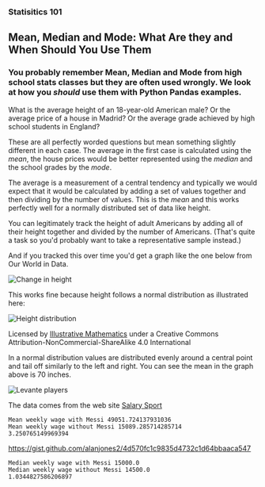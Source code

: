 ### Statisitics 101

## Mean, Median and Mode: What Are they and When Should You Use Them

### You probably remember Mean, Median and Mode from high school stats classes but they are often used wrongly. We look at how you _should_ use them with Python Pandas examples.

What is the average height of an 18-year-old American male? Or the average price of a house in Madrid? Or the average grade achieved by high school students in England?

These are all perfectly worded questions but mean something slightly different in each case. The average in the first case is calculated using the _mean_, the house prices would be better represented using the _median_ and the school grades by the _mode_.

The average is a measurement of a central tendency and typically we would expect that it would be calculated by adding a set of values  together and then dividing by the number of values. This is the _mean_ and this works perfectly well for a normally distributed set of data like height.

You can legitimately track the height of adult Americans by adding all of their height together and divided by the number of Americans. (That's quite a task so you'd probably want to take a representative sample instead.)

And if you tracked this over time you'd get a graph like the one below from Our World in Data.


![Change in height](https://github.com/alanjones2/Alan-Jones-article-code/raw/master/meanmedianmode/images/changeinheight.png)

This works fine because height follows a normal distribution as illustrated here:

![Height distribution](https://github.com/alanjones2/Alan-Jones-article-code/raw/master/meanmedianmode/images/heightnormaldist.jpg)

Licensed by [Illustrative Mathematics](https://illustrativemathematics.org/) under a
Creative Commons Attribution-NonCommercial-ShareAlike 4.0 International 

In a normal distribution values are distributed evenly around a central point and tail off similarly to the left and right. You can see the mean in the graph above is 70 inches.

![Levante players](https://github.com/alanjones2/Alan-Jones-article-code/raw/master/meanmedianmode/images/levante10.png)







The data comes from the web site [Salary Sport](https://salarysport.com/football/la-liga/levante/)

    Mean weekly wage with Messi 49051.724137931036
    Mean weekly wage without Messi 15089.285714285714
    3.250765149969394
    

https://gist.github.com/alanjones2/4d570fc1c9835d4732c1d64bbaaca547

    Median weekly wage with Messi 15000.0
    Median weekly wage without Messi 14500.0
    1.0344827586206897
    
